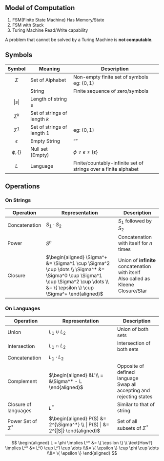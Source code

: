 ## Model of Computation

1. FSM(Finite State Machine)
   Has Memory/State
2. FSM with Stack
3. Turing Machine
   Read/Write capability

A problem that cannot be solved by a Turing Machine is **not computable**.

## Symbols

|    Symbol     | Meaning                      | Description                                                  |
| :-----------: | ---------------------------- | ------------------------------------------------------------ |
|   $\Sigma$    | Set of Alphabet              | Non-empty finite set of symbols<br />eg: $\{0, 1 \}$         |
|               | String                       | Finite sequence of zero/symbols                              |
|     $\| s \|$     | Length of string s           |                                                              |
|  $\Sigma^k$   | Set of strings of length $k$ |                                                              |
|  $\Sigma^1$   | Set of strings of length 1   | eg: $\{0, 1 \}$                                              |
|  $\epsilon$   | Empty String                 | “”                                                           |
| $\phi, \{ \}$ | Null set<br />(Empty)        | $\phi \ne \epsilon \ne \{\epsilon\}$                         |
|      $L$      | Language                     | Finite/countably-infinite set of strings over a finite alphabet |

## Operations

### On Strings

| Operation     | Representation                                               | Description                                                  |
| ------------- | ------------------------------------------------------------ | ------------------------------------------------------------ |
| Concatenation | $S_1 \cdot S_2$                                              | $S_1$ followed by $S_2$                                      |
| Power         | $S^n$                                                        | Concatenation with itself for $n$ times                      |
| Closure       | $\begin{aligned} \Sigma^+ &= \Sigma^1 \cup \Sigma^2 \cup \dots \\ \Sigma^* &= \Sigma^0 \cup \Sigma^1 \cup \Sigma^2 \cup \dots \\ &=  \{ \epsilon \} \cup \Sigma^+ \end{aligned}$ | Union of **infinite** concatenation with itself<br />Also called as Kleene Closure/Star |

### On Languages

| Operation               | Representation                                               | Description                                                  |
| ----------------------- | ------------------------------------------------------------ | ------------------------------------------------------------ |
| Union                   | $L_1 \cup L_2$                                               | Union of both sets                                           |
| Intersection            | $L_1 \cap L_2$                                               | Intersection of both sets                                    |
| Concatenation           | $L_1 \cdot L_2$                                              |                                                              |
| Complement              | $\begin{aligned} &L'\\ = &\Sigma^* - L \end{aligned}$        | Opposite of defined language<br />Swap all accepting and rejecting states |
| Closure of languages    | $L^*$                                                        | Similar to that of string                                    |
| Power Set of $\Sigma^*$ | $\begin{aligned} P(S) &= 2^{\Sigma^*} \\ \| P(S) \| &= 2^{\|S\|} \end{aligned}$ | Set of all subsets of $\Sigma^*$                             |

$$
\begin{aligned}
L = \phi \implies
L^* &= \{ \epsilon \} \\
\text{How?} \implies
L^*
&= L^0 \cup L^1 \cup \dots \\&= \{ \epsilon \} \cup \phi \cup \dots \\&= \{ \epsilon \}
\end{aligned}
$$

